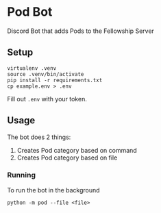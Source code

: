 # Pod Bot

Discord Bot that adds Pods to the Fellowship Server

## Setup

```
virtualenv .venv
source .venv/bin/activate
pip install -r requirements.txt
cp example.env > .env
```

Fill out `.env` with your token.

## Usage

The bot does 2 things:

1. Creates Pod category based on command
2. Creates Pod category based on file

### Running

To run the bot in the background

```
python -m pod --file <file>
```